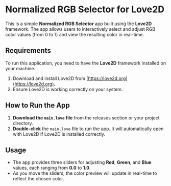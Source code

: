 # Normalized RGB Selector for Love2D

This is a simple **Normalized RGB Selector** app built using the **Love2D** framework. The app allows users to interactively select and adjust RGB color values (from 0 to 1) and view the resulting color in real-time.

## Requirements

To run this application, you need to have the **Love2D** framework installed on your machine.

1. Download and install Love2D from [https://love2d.org](https://love2d.org).
2. Ensure Love2D is working correctly on your system.

## How to Run the App

1. **Download the `main.love` file** from the releases section or your project directory.
2. **Double-click** the `main.love` file to run the app. It will automatically open with Love2D if Love2D is installed correctly.

## Usage

- The app provides three sliders for adjusting **Red**, **Green**, and **Blue** values, each ranging from **0.0** to **1.0**.
- As you move the sliders, the color preview will update in real-time to reflect the chosen color.
